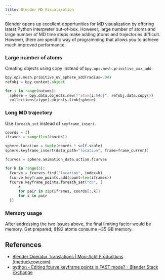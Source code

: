 ```yaml
---
title: Blender MD Visualization
---
```


Blender opens up excellent opportunities for MD visualization by offering latest Python interpreter out-of-box. However, large number of atoms and large number of MD time steps make adding atoms and trajectories difficult. However, there are specific way of programming that allows you to achieve much improved performance.

### Large number of atoms

Creating objects using copy instead of `bpy.ops.mesh.primitive_xxx_add`.

```python
bpy.ops.mesh.primitive_uv_sphere_add(radius=.04)
refobj = bpy.context.object

for i in range(natoms):
  sphere = bpy.data.objects.new(f"atom{i:04d}", refobj.data.copy())
  collections[atype].objects.link(sphere)
```

### Long MD trajectory

Use `foreach_set` instead of `keyframe_insert`.

```python
coords = []
iframes = range(len(coords))

sphere.location = tuple(coords * self.scale)
sphere.keyframe_insert(data_path="location", frame=frame_current)

fcurves = sphere.animation_data.action.fcurves

for k in range(3):
  fcurve = fcurves.find("location", index=k)
  fcurve.keyframe_points.add(count=len(iframes))
  fcurve.keyframe_points.foreach_set("co", [
      x
      for pair in zip(iframes, coords[:,k])
      for x in pair
  ])            
```

### Memory usage

After addressing the two issues above, the final limiting factor would be memory. Get prepared, 8192 atoms consume ~35 GB memory.

## References

- [Blender Operator Translations | Moo-Ack! Productions (theduckcow.com)](https://theduckcow.com/dev/blender/operator-translations/)
- [python - Editing fcurve.keyframe points in FAST mode? - Blender Stack Exchange](https://blender.stackexchange.com/questions/92287/editing-fcurve-keyframe-points-in-fast-mode)

